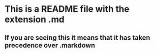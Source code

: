 # This is a README file with the extension .md

## If you are seeing this it means that it has taken precedence over .markdown